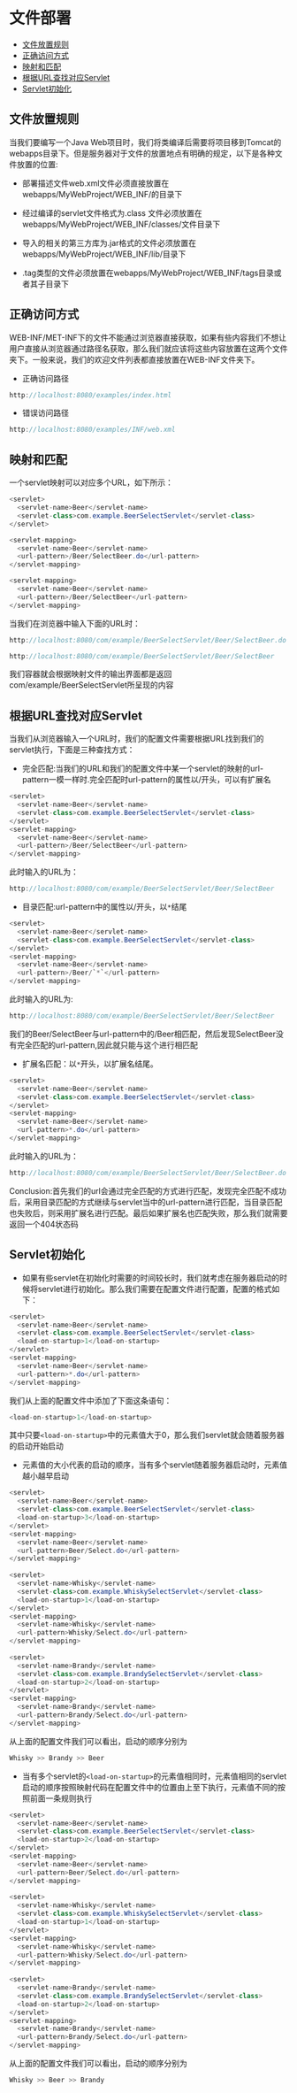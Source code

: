 # 文件部署
* [文件放置规则](#文件放置规则)
* [正确访问方式](#正确访问方式)
* [映射和匹配](#映射和匹配)
* [根据URL查找对应Servlet](#根据URL查找对应Servlet)
* [Servlet初始化](#Servlet初始化)
## 文件放置规则
当我们要编写一个Java Web项目时，我们将类编译后需要将项目移到Tomcat的webapps目录下。但是服务器对于文件的放置地点有明确的规定，以下是各种文件放置的位置:  

* 部署描述文件web.xml文件必须直接放置在webapps/MyWebProject/WEB_INF/的目录下

* 经过编译的servlet文件格式为.class 文件必须放置在webapps/MyWebProject/WEB_INF/classes/文件目录下

* 导入的相关的第三方库为.jar格式的文件必须放置在webapps/MyWebProject/WEB_INF/lib/目录下

* .tag类型的文件必须放置在webapps/MyWebProject/WEB_INF/tags目录或者其子目录下

## 正确访问方式
WEB-INF/MET-INF下的文件不能通过浏览器直接获取，如果有些内容我们不想让用户直接从浏览器通过路径名获取，那么我们就应该将这些内容放置在这两个文件夹下。一般来说，我们的欢迎文件列表<welcome-file-list></welcome-file-list>都直接放置在WEB-INF文件夹下。  
* 正确访问路径
```Java
http://localhost:8080/examples/index.html
```
* 错误访问路径
```Java
http://localhost:8080/examples/INF/web.xml
```
## 映射和匹配
一个servlet映射可以对应多个URL，如下所示：

```Java
<servlet>
  <servlet-name>Beer</servlet-name>
  <servlet-class>com.example.BeerSelectServlet</servlet-class>
</servlet>

<servlet-mapping>
  <servlet-name>Beer</servlet-name>
  <url-pattern>/Beer/SelectBeer.do</url-pattern>
</servlet-mapping>

<servlet-mapping>
  <servlet-name>Beer</servlet-name>
  <url-pattern>/Beer/SelectBeer</url-pattern>
</servlet-mapping>
```
当我们在浏览器中输入下面的URL时：
```Java
http://localhost:8080/com/example/BeerSelectServlet/Beer/SelectBeer.do
```
```Java
http://localhost:8080/com/example/BeerSelectServlet/Beer/SelectBeer
```
我们容器就会根据映射文件的输出界面都是返回com/example/BeerSelectServlet所呈现的内容

## 根据URL查找对应Servlet
当我们从浏览器输入一个URL时，我们的配置文件需要根据URL找到我们的servlet执行，下面是三种查找方式：
* 完全匹配:当我们的URL和我们的配置文件中某一个servlet的映射的url-pattern一模一样时.完全匹配时url-pattern的属性以/开头，可以有扩展名
```Java
<servlet>
  <servlet-name>Beer</servlet-name>
  <servlet-class>com.example.BeerSelectServlet</servlet-class>
</servlet>
<servlet-mapping>
  <servlet-name>Beer</servlet-name>
  <url-pattern>/Beer/SelectBeer</url-pattern>
</servlet-mapping>
```
此时输入的URL为：
```Java
http://localhost:8080/com/example/BeerSelectServlet/Beer/SelectBeer
```

* 目录匹配:url-pattern中的属性以/开头，以`*`结尾
```Java
<servlet>
  <servlet-name>Beer</servlet-name>
  <servlet-class>com.example.BeerSelectServlet</servlet-class>
</servlet>
<servlet-mapping>
  <servlet-name>Beer</servlet-name>
  <url-pattern>/Beer/`*`</url-pattern>
</servlet-mapping>
```
此时输入的URL为:
```Java
http://localhost:8080/com/example/BeerSelectServlet/Beer/SelectBeer
```
我们的Beer/SelectBeer与url-pattern中的/Beer相匹配，然后发现SelectBeer没有完全匹配的url-pattern,因此就只能与这个进行相匹配

* 扩展名匹配：以`*`开头，以扩展名结尾。
```Java
<servlet>
  <servlet-name>Beer</servlet-name>
  <servlet-class>com.example.BeerSelectServlet</servlet-class>
</servlet>
<servlet-mapping>
  <servlet-name>Beer</servlet-name>
  <url-pattern>*.do</url-pattern>
</servlet-mapping>
```
此时输入的URL为：
```Java
http://localhost:8080/com/example/BeerSelectServlet/Beer/SelectBeer.do
```
Conclusion:首先我们的url会通过完全匹配的方式进行匹配，发现完全匹配不成功后，采用目录匹配的方式继续与servlet当中的url-pattern进行匹配，当目录匹配也失败后，则采用扩展名进行匹配。最后如果扩展名也匹配失败，那么我们就需要返回一个404状态码

## Servlet初始化
* 如果有些servlet在初始化时需要的时间较长时，我们就考虑在服务器启动的时候将servlet进行初始化。那么我们需要在配置文件进行配置，配置的格式如下：
```Java
<servlet>
  <servlet-name>Beer</servlet-name>
  <servlet-class>com.example.BeerSelectServlet</servlet-class>
  <load-on-startup>1</load-on-startup>
</servlet>
<servlet-mapping>
  <servlet-name>Beer</servlet-name>
  <url-pattern>*.do</url-pattern>
</servlet-mapping>
```
我们从上面的配置文件中<servlet>添加了下面这条语句：
 ```Java
 <load-on-startup>1</load-on-startup>
 ```
其中只要`<load-on-startup>`中的元素值大于0，那么我们servlet就会随着服务器的启动开始启动
* 元素值的大小代表的启动的顺序，当有多个servlet随着服务器启动时，元素值越小越早启动
```Java
<servlet>
  <servlet-name>Beer</servlet-name>
  <servlet-class>com.example.BeerSelectServlet</servlet-class>
  <load-on-startup>3</load-on-startup>
</servlet>
<servlet-mapping>
  <servlet-name>Beer</servlet-name>
  <url-pattern>Beer/Select.do</url-pattern>
</servlet-mapping>
  
<servlet>
  <servlet-name>Whisky</servlet-name>
  <servlet-class>com.example.WhiskySelectServlet</servlet-class>
  <load-on-startup>1</load-on-startup>
</servlet>
<servlet-mapping>
  <servlet-name>Whisky</servlet-name>
  <url-pattern>Whisky/Select.do</url-pattern>
</servlet-mapping>
  
<servlet>
  <servlet-name>Brandy</servlet-name>
  <servlet-class>com.example.BrandySelectServlet</servlet-class>
  <load-on-startup>2</load-on-startup>
</servlet>
<servlet-mapping>
  <servlet-name>Brandy</servlet-name>
  <url-pattern>Brandy/Select.do</url-pattern>
</servlet-mapping>
``` 
从上面的配置文件我们可以看出，启动的顺序分别为
```Java
Whisky >> Brandy >> Beer
```

* 当有多个servlet的`<load-on-startup>`的元素值相同时，元素值相同的servlet启动的顺序按照映射代码在配置文件中的位置由上至下执行，元素值不同的按照前面一条规则执行
```Java
<servlet>
  <servlet-name>Beer</servlet-name>
  <servlet-class>com.example.BeerSelectServlet</servlet-class>
  <load-on-startup>2</load-on-startup>
</servlet>
<servlet-mapping>
  <servlet-name>Beer</servlet-name>
  <url-pattern>Beer/Select.do</url-pattern>
</servlet-mapping>
  
<servlet>
  <servlet-name>Whisky</servlet-name>
  <servlet-class>com.example.WhiskySelectServlet</servlet-class>
  <load-on-startup>1</load-on-startup>
</servlet>
<servlet-mapping>
  <servlet-name>Whisky</servlet-name>
  <url-pattern>Whisky/Select.do</url-pattern>
</servlet-mapping>
  
<servlet>
  <servlet-name>Brandy</servlet-name>
  <servlet-class>com.example.BrandySelectServlet</servlet-class>
  <load-on-startup>2</load-on-startup>
</servlet>
<servlet-mapping>
  <servlet-name>Brandy</servlet-name>
  <url-pattern>Brandy/Select.do</url-pattern>
</servlet-mapping>
``` 
从上面的配置文件我们可以看出，启动的顺序分别为
```Java
Whisky >> Beer >> Brandy
```


